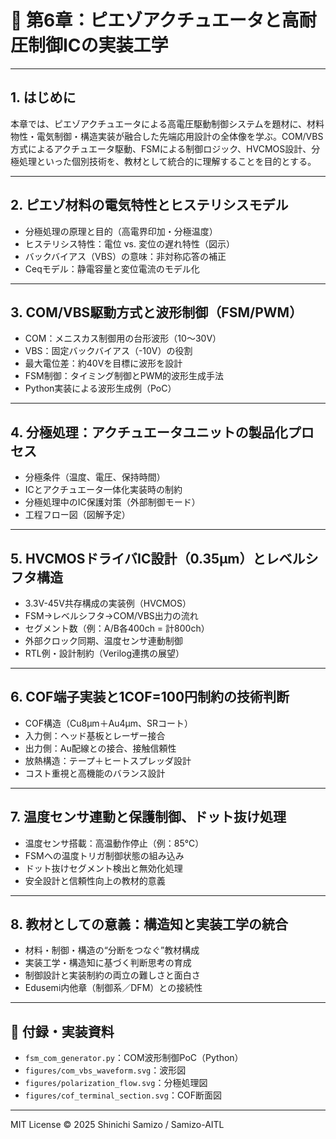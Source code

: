 # 📘 第6章：ピエゾアクチュエータと高耐圧制御ICの実装工学

---

## 1. はじめに

本章では、ピエゾアクチュエータによる高電圧駆動制御システムを題材に、材料物性・電気制御・構造実装が融合した先端応用設計の全体像を学ぶ。COM/VBS方式によるアクチュエータ駆動、FSMによる制御ロジック、HVCMOS設計、分極処理といった個別技術を、教材として統合的に理解することを目的とする。

---

## 2. ピエゾ材料の電気特性とヒステリシスモデル

- 分極処理の原理と目的（高電界印加・分極温度）
- ヒステリシス特性：電位 vs. 変位の遅れ特性（図示）
- バックバイアス（VBS）の意味：非対称応答の補正
- Ceqモデル：静電容量と変位電流のモデル化

---

## 3. COM/VBS駆動方式と波形制御（FSM/PWM）

- COM：メニスカス制御用の台形波形（10〜30V）
- VBS：固定バックバイアス（-10V）の役割
- 最大電位差：約40Vを目標に波形を設計
- FSM制御：タイミング制御とPWM的波形生成手法
- Python実装による波形生成例（PoC）

---

## 4. 分極処理：アクチュエータユニットの製品化プロセス

- 分極条件（温度、電圧、保持時間）
- ICとアクチュエータ一体化実装時の制約
- 分極処理中のIC保護対策（外部制御モード）
- 工程フロー図（図解予定）

---

## 5. HVCMOSドライバIC設計（0.35µm）とレベルシフタ構造

- 3.3V-45V共存構成の実装例（HVCMOS）
- FSM→レベルシフタ→COM/VBS出力の流れ
- セグメント数（例：A/B各400ch = 計800ch）
- 外部クロック同期、温度センサ連動制御
- RTL例・設計制約（Verilog連携の展望）

---

## 6. COF端子実装と1COF=100円制約の技術判断

- COF構造（Cu8µm＋Au4µm、SRコート）
- 入力側：ヘッド基板とレーザー接合
- 出力側：Au配線との接合、接触信頼性
- 放熱構造：テープ＋ヒートスプレッダ設計
- コスト重視と高機能のバランス設計

---

## 7. 温度センサ連動と保護制御、ドット抜け処理

- 温度センサ搭載：高温動作停止（例：85℃）
- FSMへの温度トリガ制御状態の組み込み
- ドット抜けセグメント検出と無効化処理
- 安全設計と信頼性向上の教材的意義

---

## 8. 教材としての意義：構造知と実装工学の統合

- 材料・制御・構造の“分断をつなぐ”教材構成
- 実装工学・構造知に基づく判断思考の育成
- 制御設計と実装制約の両立の難しさと面白さ
- Edusemi内他章（制御系／DFM）との接続性

---

## 🔗 付録・実装資料

- `fsm_com_generator.py`：COM波形制御PoC（Python）
- `figures/com_vbs_waveform.svg`：波形図
- `figures/polarization_flow.svg`：分極処理図
- `figures/cof_terminal_section.svg`：COF断面図

---

MIT License © 2025 Shinichi Samizo / Samizo-AITL
